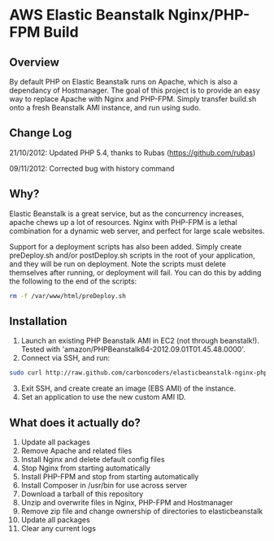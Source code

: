 # AWS Elastic Beanstalk Nginx/PHP-FPM Build

## Overview

By default PHP on Elastic Beanstalk runs on Apache, which is also a dependancy of Hostmanager. The goal of this project is to provide an easy way to replace Apache with Nginx and PHP-FPM. Simply transfer build.sh onto a fresh Beanstalk AMI instance, and run using sudo.

## Change Log
21/10/2012: Updated PHP 5.4, thanks to Rubas (https://github.com/rubas)

09/11/2012: Corrected bug with history command

## Why?

Elastic Beanstalk is a great service, but as the concurrency increases, apache chews up a lot of resources. Nginx with PHP-FPM is a lethal combination for a dynamic web server, and perfect for large scale websites.

Support for a deployment scripts has also been added. Simply create preDeploy.sh and/or postDeploy.sh scripts in the root of your application, and they will be run on deployment. Note the scripts must delete themselves after running, or deployment will fail. You can do this by adding the following to the end of the scripts:

```bash
rm -f /var/www/html/preDeploy.sh
```

## Installation

1. Launch an existing PHP Beanstalk AMI in EC2 (not through beanstalk!). Tested with 'amazon/PHPBeanstalk64-2012.09.01T01.45.48.0000'.
2. Connect via SSH, and run:

```bash
sudo curl http://raw.github.com/carboncoders/elasticbeanstalk-nginx-php/master/build.sh | bash
```

3. Exit SSH, and create create an image (EBS AMI) of the instance.
4. Set an application to use the new custom AMI ID.

## What does it actually do?

1. Update all packages
2. Remove Apache and related files
3. Install Nginx and delete default config files
4. Stop Nginx from starting automatically
5. Install PHP-FPM and stop from starting automatically
6. Install Composer in /usr/bin for use across server
6. Download a tarball of this repository
7. Unzip and overwrite files in Nginx, PHP-FPM and Hostmanager
8. Remove zip file and change ownership of directories to elasticbeanstalk
9. Update all packages
10. Clear any current logs